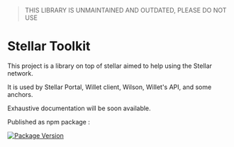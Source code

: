 > THIS LIBRARY IS UNMAINTAINED AND OUTDATED, PLEASE DO NOT USE 

# Stellar Toolkit

This project is a library on top of stellar aimed to help using the Stellar network.

It is used by Stellar Portal, Willet client, Wilson, Willet's API, and some anchors.

Exhaustive documentation will be soon available.

Published as npm package :


[![Package Version](https://img.shields.io/npm/v/stellar-toolkit.svg)](https://www.npmjs.com/package/stellar-toolkit)
